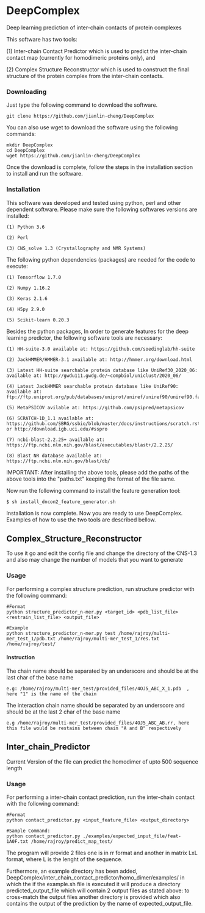 # DeepComplex
Deep learning prediction of inter-chain contacts of protein complexes

This software has two tools:

(1) Inter-chain Contact Predictor which is used to predict the inter-chain contact map (currently for homodimeric proteins only), and

(2) Complex Structure Reconstructor which is used to construct the final structure of the protein complex from the inter-chain contacts.



###                  Downloading             

Just type the following command to download the software.


`git clone https://github.com/jianlin-cheng/DeepComplex`

You can also use wget to download the software using the following commands:

```
mkdir DeepComplex
cd DeepComplex
wget https://github.com/jianlin-cheng/DeepComplex
```

Once the download is complete, follow the steps in the installation section to install and run the software.


###                  Installation             

This software was developed and tested using python, perl and other dependent software. Please make sure the following softwares versions are installed:

    (1) Python 3.6

    (2) Perl

    (3) CNS_solve 1.3 (Crystallography and NMR Systems)


The following python dependencies (packages) are needed for the code to execute:

    (1) Tensorflow 1.7.0

    (2) Numpy 1.16.2

    (3) Keras 2.1.6

    (4) H5py 2.9.0

    (5) Scikit-learn 0.20.3


Besides the python packages, In order to generate features for the deep learning predictor, the following software tools are necessary:

    (1) HH-suite-3.0 available at: https://github.com/soedinglab/hh-suite

    (2) JackHMMER/HMMER-3.1 available at: http://hmmer.org/download.html

    (3) Latest HH-suite searchable protein database like UniRef30_2020_06: available at: http://gwdu111.gwdg.de/~compbiol/uniclust/2020_06/

    (4) Latest JackHMMER searchable protein database like UniRef90: available at: ftp://ftp.uniprot.org/pub/databases/uniprot/uniref/uniref90/uniref90.fasta.gz

    (5) MetaPSICOV avilable at: https://github.com/psipred/metapsicov

    (6) SCRATCH-1D_1.1 available at: https://github.com/SBRG/ssbio/blob/master/docs/instructions/scratch.rst or http://download.igb.uci.edu/#sspro

    (7) ncbi-blast-2.2.25+ available at: https://ftp.ncbi.nlm.nih.gov/blast/executables/blast+/2.2.25/

    (8) Blast NR database available at: https://ftp.ncbi.nlm.nih.gov/blast/db/


IMPORTANT: After installing the above tools, please add the paths of the above tools into the "paths.txt" keeping the format of the file same.

Now run the following command to install the feature generation tool:

`$ sh install_dncon2_feature_generator.sh`


Installation is now complete. Now you are ready to use DeepComplex. Examples of how to use the two tools are described bellow.


##                 Complex_Structure_Reconstructor             

To use it go and edit the config file and change the directory of the CNS-1.3 and also may change the number of models that you want to generate

###                        Usage

For performing a complex structure prediction, run structure predictor with the following command:
```
#Format
python structure_predictor_n-mer.py <target_id> <pdb_list_file> <restrain_list_file> <output_file>

#Example
python structure_predictor_n-mer.py test /home/rajroy/multi-mer_test_1/pdb.txt /home/rajroy/multi-mer_test_1/res.txt /home/rajroy/test/

```

#### Instruction
The chain name should be separated by an underscore and should be at the last char of the base name
```
e.g: /home/rajroy/multi-mer_test/provided_files/4OJ5_ABC_X_1.pdb  , here "1" is the name of the chain
```
The interaction chain name should be separated by an underscore and should be at the last 2 char of the base name
```
e.g /home/rajroy/multi-mer_test/provided_files/4OJ5_ABC_AB.rr, here this file would be restains between chain "A and B" respectively
```

##                  Inter_chain_Predictor                 

Current Version of the file can predict the homodimer of upto 500 sequence length

### Usage
For performing a inter-chain contact prediction, run the inter-chain contact with the following command:

```
#Format
python contact_predictor.py <input_feature_file> <output_directory>

#Sample Command:
python contact_predictor.py ./examples/expected_input_file/feat-1A0F.txt /home/rajroy/predict_map_test/
```
The program will provide 2 files one is in rr format and another in matrix LxL format, where L is the lenght of the sequence.

Furthermore, an example directory has been added, DeepComplex/inter_chain_contact_predictor/homo_dimer/examples/ in which the if the example.sh file is executed it will produce a directory predicted_output_file which will contain 2 output files as stated above: to cross-match the output files another directory is provided which also contains the output of the prediction by the name of expected_output_file. 






